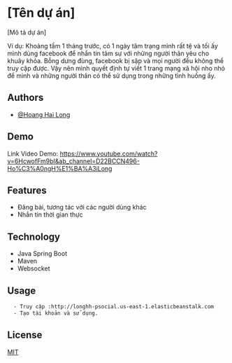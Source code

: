 
# [Tên dự án]

[Mô tả dự án]

Ví dụ: Khoảng tầm 1 tháng trước, có 1 ngày tâm trạng mình rất tệ và tối ấy mình dùng facebook để nhắn tin tâm sự với những người thân yêu cho khuây khỏa. Bỗng dưng đùng, facebook bị sập và mọi người đều không thể truy cập được.
Vậy nên mình quyết định tự viết 1 trang mạng xã hội nho nhỏ để mình và những người thân có thể sử dụng trong những tình huống ấy. 


## Authors

- [@Hoang Hai Long](https://github.com/long20102004)


## Demo

Link Video Demo: https://www.youtube.com/watch?v=6HcwofFm9bI&ab_channel=D22BCCN496-Ho%C3%A0ngH%E1%BA%A3iLong


## Features

- Đăng bài, tương tác với các người dùng khác
- Nhắn tin thời gian thực

## Technology

- Java Spring Boot
- Maven
- Websocket

## Usage

```bash
  - Truy cập :http://longhh-psocial.us-east-1.elasticbeanstalk.com
  - Tạo tài khoản và sử dụng.
```
    

## License

[MIT](https://choosealicense.com/licenses/mit/)

